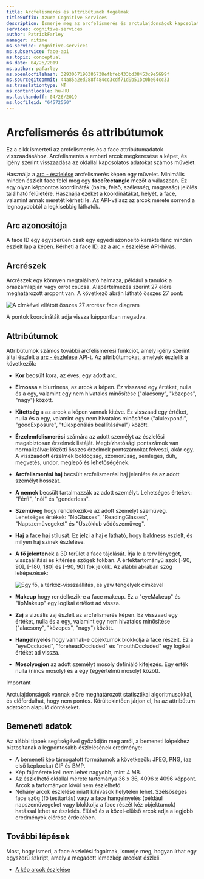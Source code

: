 ```yaml
---
title: Arcfelismerés és attribútumok fogalmak
titleSuffix: Azure Cognitive Services
description: Ismerje meg az arcfelismerés és arctulajdonságok kapcsolatos alapvető fogalmakat.
services: cognitive-services
author: PatrickFarley
manager: nitime
ms.service: cognitive-services
ms.subservice: face-api
ms.topic: conceptual
ms.date: 04/26/2019
ms.author: pafarley
ms.openlocfilehash: 3293067190386738efbfeb433bd38453c9e5699f
ms.sourcegitcommit: 44a85a2ed288f484cc3cdf71d9b51bc0be64cc33
ms.translationtype: MT
ms.contentlocale: hu-HU
ms.lasthandoff: 04/26/2019
ms.locfileid: "64572550"
---
```

# <a name="face-detection-and-attributes"></a>Arcfelismerés és attribútumok

Ez a cikk ismerteti az arcfelismerés és a face attribútumadatok visszaadásához. Arcfelismerés a emberi arcok megkeresése a képet, és igény szerint visszaadása az oldallal kapcsolatos adatokat számos művelet.

Használja a [arc - észlelése](https://westus.dev.cognitive.microsoft.com/docs/services/563879b61984550e40cbbe8d/operations/563879b61984550f30395236) arcfelismerés képen egy művelet. Minimális minden észlelt face felel meg egy **faceRectangle** mezőt a válaszban. Ez egy olyan képpontos koordináták (balra, felső, szélesség, magasság) jelölés található felületére. Használja ezeket a koordinátákat, helyét, a face, valamint annak méretét kérheti le. Az API-válasz az arcok mérete sorrend a legnagyobbtól a legkisebbig láthatók.

## <a name="face-id"></a>Arc azonosítója

A face ID egy egyszerűen csak egy egyedi azonosító karakterlánc minden észlelt lap a képen. Kérheti a face ID, az a [arc - észlelése](https://westus.dev.cognitive.microsoft.com/docs/services/563879b61984550e40cbbe8d/operations/563879b61984550f30395236) API-hívás.

## <a name="face-landmarks"></a>Arcrészek

Arcrészek egy könnyen megtalálható halmaza, például a tanulók a óraszámlapján vagy orrot csúcsa. Alapértelmezés szerint 27 előre meghatározott arcpont van. A következő ábrán látható összes 27 pont:

![A címkével ellátott összes 27 arcrész face diagram](../Images/landmarks.1.jpg)

A pontok koordinátáit adja vissza képpontban megadva.

## <a name="attributes"></a>Attribútumok

Attribútumok számos további arcfelismerési funkciót, amely igény szerint által észlelt a [arc - észlelése](https://westus.dev.cognitive.microsoft.com/docs/services/563879b61984550e40cbbe8d/operations/563879b61984550f30395236) API-t. Az attribútumokat, amelyek észlelik a következők:

* **Kor** becsült kora, az éves, egy adott arc.
* **Elmossa** a blurriness, az arcok a képen. Ez visszaad egy értéket, nulla és a egy, valamint egy nem hivatalos minősítése ("alacsony", "közepes", "nagy") között.
* **Kitettség** a az arcok a képen vannak kitéve. Ez visszaad egy értéket, nulla és a egy, valamint egy nem hivatalos minősítése ("alulexponál", "goodExposure", "túlexponálás beállításával") között.
* **Érzelemfelismerési** számára az adott személyt az észlelési magabiztosan érzelmek listáját. Megbízhatósági pontszámok van normalizálva: közötti összes érzelmek pontszámokat felveszi, akár egy. A visszaadott érzelmek boldogság, szomorúság, semleges, düh, megvetés, undor, meglepő és lehetőségének.
* **Arcfelismerési haj** becsült arcfelismerési haj jelenléte és az adott személyt hosszát.
* **A nemek** becsült tartalmazzák az adott személyt. Lehetséges értékek: "Férfi", "női" és "genderless".
* **Szemüveg** hogy rendelkezik-e az adott személyt szemüveg. Lehetséges értékek: "NoGlasses", "ReadingGlasses", "Napszemüvegeket" és "Úszóklub védõszemüveg".
* **Haj** a face haj stílusát. Ez jelzi a haj e látható, hogy baldness észlelt, és milyen haj színek észlelése.
* **A fő jelentenek** a 3D terület a face tájolását. Írja le a terv lényegét, visszaállítási és kitérése szögek fokban. A értéktartományú azok [-90, 90], [-180, 180] és [-90, 90] fok jelölik. Az alábbi ábrában szög leképezések:

    ![Egy fő, a térköz-visszaállítás, és yaw tengelyek címkével](../Images/headpose.1.jpg)
* **Makeup** hogy rendelkezik-e a face makeup. Ez a "eyeMakeup" és "lipMakeup" egy logikai értéket ad vissza.
* **Zaj** a vizuális zaj észlelt az arcfelismerés képen. Ez visszaad egy értéket, nulla és a egy, valamint egy nem hivatalos minősítése ("alacsony", "közepes", "nagy") között.
* **Hangelnyelés** hogy vannak-e objektumok blokkolja a face részeit. Ez a "eyeOccluded", "foreheadOccluded" és "mouthOccluded" egy logikai értéket ad vissza.
* **Mosolyogjon** az adott személyt mosoly definiáló kifejezés. Egy érték nulla (nincs mosoly) és a egy (egyértelmű mosoly) között.

> [!IMPORTANT]
> Arctulajdonságok vannak előre meghatározott statisztikai algoritmusokkal, és előfordulhat, hogy nem pontos. Körültekintően járjon el, ha az attribútum adatokon alapuló döntéseket.

## <a name="input-data"></a>Bemeneti adatok

Az alábbi tippek segítségével győződjön meg arról, a bemeneti képekhez biztosítanak a legpontosabb észlelésének eredménye:

* A bemeneti kép támogatott formátumok a következők: JPEG, PNG, (az első képkocka) GIF és BMP.
* Kép fájlmérete kell nem lehet nagyobb, mint 4 MB.
* Az észlelhető oldallal mérete tartománya 36 x 36, 4096 x 4096 képpont. Arcok a tartományon kívül nem észlelhető.
* Néhány arcok észlelése miatt kihívások helytelen lehet. Szélsőséges face szög (fő testtartás) vagy a face hangelnyelés (például napszemüvegeket vagy blokkolja a face részét kéz objektumok) hatással lehet az észlelés. Elülső és a közel-elülső arcok adja a legjobb eredmények elérése érdekében.

## <a name="next-steps"></a>További lépések

Most, hogy ismeri, a face észlelési fogalmak, ismerje meg, hogyan írhat egy egyszerű szkript, amely a megadott lemezkép arcokat észleli.

* [A kép arcok észlelése](../Face-API-How-to-Topics/HowtoDetectFacesinImage.md)